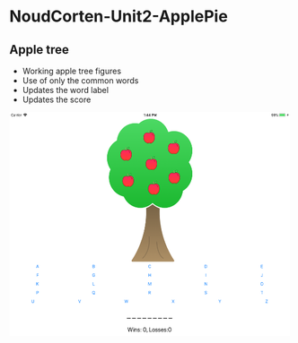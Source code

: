# NoudCorten-Unit2-ApplePie

## Apple tree
* Working apple tree figures
* Use of only the common words
* Updates the word label 
* Updates the score

<p float="left">
  <img src="https://github.com/noudcorten/NoudCorten-Unit2-ApplePie/blob/master/AppleTree.png" width="500" height="400"/>
</p>
      
